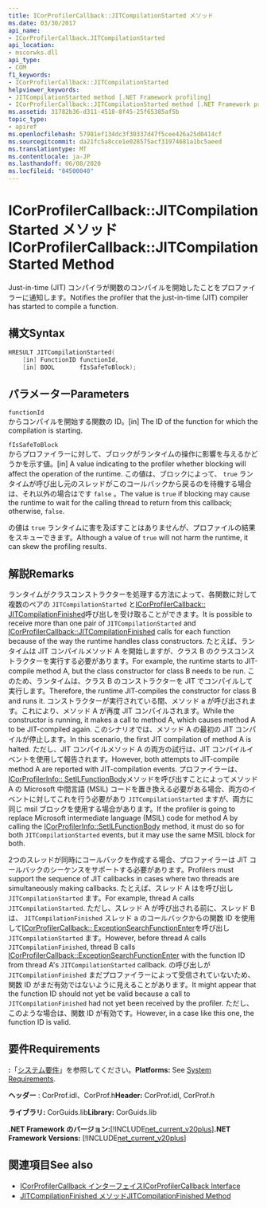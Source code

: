 ```yaml
---
title: ICorProfilerCallback::JITCompilationStarted メソッド
ms.date: 03/30/2017
api_name:
- ICorProfilerCallback.JITCompilationStarted
api_location:
- mscorwks.dll
api_type:
- COM
f1_keywords:
- ICorProfilerCallback::JITCompilationStarted
helpviewer_keywords:
- JITCompilationStarted method [.NET Framework profiling]
- ICorProfilerCallback::JITCompilationStarted method [.NET Framework profiling]
ms.assetid: 31782b36-d311-4518-8f45-25f65385af5b
topic_type:
- apiref
ms.openlocfilehash: 57981ef134dc3f30337d47f5cee426a25d0414cf
ms.sourcegitcommit: da21fc5a8cce1e028575acf31974681a1bc5aeed
ms.translationtype: MT
ms.contentlocale: ja-JP
ms.lasthandoff: 06/08/2020
ms.locfileid: "84500040"
---
```

# <a name="icorprofilercallbackjitcompilationstarted-method"></a><span data-ttu-id="3bfdb-102">ICorProfilerCallback::JITCompilationStarted メソッド</span><span class="sxs-lookup"><span data-stu-id="3bfdb-102">ICorProfilerCallback::JITCompilationStarted Method</span></span>
<span data-ttu-id="3bfdb-103">Just-in-time (JIT) コンパイラが関数のコンパイルを開始したことをプロファイラーに通知します。</span><span class="sxs-lookup"><span data-stu-id="3bfdb-103">Notifies the profiler that the just-in-time (JIT) compiler has started to compile a function.</span></span>  
  
## <a name="syntax"></a><span data-ttu-id="3bfdb-104">構文</span><span class="sxs-lookup"><span data-stu-id="3bfdb-104">Syntax</span></span>  
  
```cpp  
HRESULT JITCompilationStarted(  
    [in] FunctionID functionId,  
    [in] BOOL       fIsSafeToBlock);  
```  
  
## <a name="parameters"></a><span data-ttu-id="3bfdb-105">パラメーター</span><span class="sxs-lookup"><span data-stu-id="3bfdb-105">Parameters</span></span>  
 `functionId`  
 <span data-ttu-id="3bfdb-106">からコンパイルを開始する関数の ID。</span><span class="sxs-lookup"><span data-stu-id="3bfdb-106">[in] The ID of the function for which the compilation is starting.</span></span>  
  
 `fIsSafeToBlock`  
 <span data-ttu-id="3bfdb-107">からプロファイラーに対して、ブロックがランタイムの操作に影響を与えるかどうかを示す値。</span><span class="sxs-lookup"><span data-stu-id="3bfdb-107">[in] A value indicating to the profiler whether blocking will affect the operation of the runtime.</span></span> <span data-ttu-id="3bfdb-108">この値は、ブロックによって、 `true` ランタイムが呼び出し元のスレッドがこのコールバックから戻るのを待機する場合は、それ以外の場合はです `false` 。</span><span class="sxs-lookup"><span data-stu-id="3bfdb-108">The value is `true` if blocking may cause the runtime to wait for the calling thread to return from this callback; otherwise, `false`.</span></span>  
  
 <span data-ttu-id="3bfdb-109">の値は `true` ランタイムに害を及ぼすことはありませんが、プロファイルの結果をスキューできます。</span><span class="sxs-lookup"><span data-stu-id="3bfdb-109">Although a value of `true` will not harm the runtime, it can skew the profiling results.</span></span>  
  
## <a name="remarks"></a><span data-ttu-id="3bfdb-110">解説</span><span class="sxs-lookup"><span data-stu-id="3bfdb-110">Remarks</span></span>  
 <span data-ttu-id="3bfdb-111">ランタイムがクラスコンストラクターを処理する方法によって、各関数に対して複数のペアの `JITCompilationStarted` と[ICorProfilerCallback:: JITCompilationFinished](icorprofilercallback-jitcompilationfinished-method.md)呼び出しを受け取ることができます。</span><span class="sxs-lookup"><span data-stu-id="3bfdb-111">It is possible to receive more than one pair of `JITCompilationStarted` and [ICorProfilerCallback::JITCompilationFinished](icorprofilercallback-jitcompilationfinished-method.md) calls for each function because of the way the runtime handles class constructors.</span></span> <span data-ttu-id="3bfdb-112">たとえば、ランタイムは JIT コンパイルメソッド A を開始しますが、クラス B のクラスコンストラクターを実行する必要があります。</span><span class="sxs-lookup"><span data-stu-id="3bfdb-112">For example, the runtime starts to JIT-compile method A, but the class constructor for class B needs to be run.</span></span> <span data-ttu-id="3bfdb-113">このため、ランタイムは、クラス B のコンストラクターを JIT でコンパイルして実行します。</span><span class="sxs-lookup"><span data-stu-id="3bfdb-113">Therefore, the runtime JIT-compiles the constructor for class B and runs it.</span></span> <span data-ttu-id="3bfdb-114">コンストラクターが実行されている間、メソッド a が呼び出されます。これにより、メソッド A が再度 JIT コンパイルされます。</span><span class="sxs-lookup"><span data-stu-id="3bfdb-114">While the constructor is running, it makes a call to method A, which causes method A to be JIT-compiled again.</span></span> <span data-ttu-id="3bfdb-115">このシナリオでは、メソッド A の最初の JIT コンパイルが停止します。</span><span class="sxs-lookup"><span data-stu-id="3bfdb-115">In this scenario, the first JIT compilation of method A is halted.</span></span> <span data-ttu-id="3bfdb-116">ただし、JIT コンパイルメソッド A の両方の試行は、JIT コンパイルイベントを使用して報告されます。</span><span class="sxs-lookup"><span data-stu-id="3bfdb-116">However, both attempts to JIT-compile method A are reported with JIT-compilation events.</span></span> <span data-ttu-id="3bfdb-117">プロファイラーは、 [ICorProfilerInfo:: SetILFunctionBody](icorprofilerinfo-setilfunctionbody-method.md)メソッドを呼び出すことによってメソッド A の Microsoft 中間言語 (MSIL) コードを置き換える必要がある場合、両方のイベントに対してこれを行う必要があり `JITCompilationStarted` ますが、両方に同じ msil ブロックを使用する場合があります。</span><span class="sxs-lookup"><span data-stu-id="3bfdb-117">If the profiler is going to replace Microsoft intermediate language (MSIL) code for method A by calling the [ICorProfilerInfo::SetILFunctionBody](icorprofilerinfo-setilfunctionbody-method.md) method, it must do so for both `JITCompilationStarted` events, but it may use the same MSIL block for both.</span></span>  
  
 <span data-ttu-id="3bfdb-118">2つのスレッドが同時にコールバックを作成する場合、プロファイラーは JIT コールバックのシーケンスをサポートする必要があります。</span><span class="sxs-lookup"><span data-stu-id="3bfdb-118">Profilers must support the sequence of JIT callbacks in cases where two threads are simultaneously making callbacks.</span></span> <span data-ttu-id="3bfdb-119">たとえば、スレッド A はを呼び出し `JITCompilationStarted` ます。</span><span class="sxs-lookup"><span data-stu-id="3bfdb-119">For example, thread A calls `JITCompilationStarted`.</span></span> <span data-ttu-id="3bfdb-120">ただし、スレッド A が呼び出される前に、スレッド B は、 `JITCompilationFinished` スレッド a のコールバックからの関数 ID を使用して[ICorProfilerCallback:: ExceptionSearchFunctionEnter](icorprofilercallback-exceptionsearchfunctionenter-method.md)を呼び出し `JITCompilationStarted` ます。</span><span class="sxs-lookup"><span data-stu-id="3bfdb-120">However, before thread A calls `JITCompilationFinished`, thread B calls [ICorProfilerCallback::ExceptionSearchFunctionEnter](icorprofilercallback-exceptionsearchfunctionenter-method.md) with the function ID from thread A's `JITCompilationStarted` callback.</span></span> <span data-ttu-id="3bfdb-121">の呼び出しが `JITCompilationFinished` まだプロファイラーによって受信されていないため、関数 ID がまだ有効ではないように見えることがあります。</span><span class="sxs-lookup"><span data-stu-id="3bfdb-121">It might appear that the function ID should not yet be valid because a call to `JITCompilationFinished` had not yet been received by the profiler.</span></span> <span data-ttu-id="3bfdb-122">ただし、このような場合は、関数 ID が有効です。</span><span class="sxs-lookup"><span data-stu-id="3bfdb-122">However, in a case like this one, the function ID is valid.</span></span>  
  
## <a name="requirements"></a><span data-ttu-id="3bfdb-123">要件</span><span class="sxs-lookup"><span data-stu-id="3bfdb-123">Requirements</span></span>  
 <span data-ttu-id="3bfdb-124">**:**「[システム要件](../../get-started/system-requirements.md)」を参照してください。</span><span class="sxs-lookup"><span data-stu-id="3bfdb-124">**Platforms:** See [System Requirements](../../get-started/system-requirements.md).</span></span>  
  
 <span data-ttu-id="3bfdb-125">**ヘッダー** : CorProf.idl、CorProf.h</span><span class="sxs-lookup"><span data-stu-id="3bfdb-125">**Header:** CorProf.idl, CorProf.h</span></span>  
  
 <span data-ttu-id="3bfdb-126">**ライブラリ:** CorGuids.lib</span><span class="sxs-lookup"><span data-stu-id="3bfdb-126">**Library:** CorGuids.lib</span></span>  
  
 <span data-ttu-id="3bfdb-127">**.NET Framework のバージョン:**[!INCLUDE[net_current_v20plus](../../../../includes/net-current-v20plus-md.md)]</span><span class="sxs-lookup"><span data-stu-id="3bfdb-127">**.NET Framework Versions:** [!INCLUDE[net_current_v20plus](../../../../includes/net-current-v20plus-md.md)]</span></span>  
  
## <a name="see-also"></a><span data-ttu-id="3bfdb-128">関連項目</span><span class="sxs-lookup"><span data-stu-id="3bfdb-128">See also</span></span>

- [<span data-ttu-id="3bfdb-129">ICorProfilerCallback インターフェイス</span><span class="sxs-lookup"><span data-stu-id="3bfdb-129">ICorProfilerCallback Interface</span></span>](icorprofilercallback-interface.md)
- [<span data-ttu-id="3bfdb-130">JITCompilationFinished メソッド</span><span class="sxs-lookup"><span data-stu-id="3bfdb-130">JITCompilationFinished Method</span></span>](icorprofilercallback-jitcompilationfinished-method.md)
